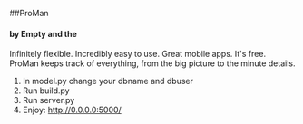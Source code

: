 ##ProMan

#### by Empty and the


Infinitely flexible. Incredibly easy to use. Great mobile apps. It's free.
ProMan keeps track of everything, from the big picture to the minute details.

1. In model.py change your dbname and dbuser
2. Run build.py
3. Run server.py
4. Enjoy: http://0.0.0.0:5000/
